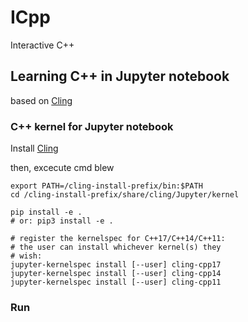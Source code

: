 # ICpp
Interactive C++ 

## Learning C++ in Jupyter notebook 

based on [Cling](https://github.com/root-project/cling)

### C++ kernel for Jupyter notebook

Install [Cling](https://github.com/root-project/cling)

then, excecute cmd blew

    export PATH=/cling-install-prefix/bin:$PATH
    cd /cling-install-prefix/share/cling/Jupyter/kernel

    pip install -e .
    # or: pip3 install -e .

    # register the kernelspec for C++17/C++14/C++11:
    # the user can install whichever kernel(s) they
    # wish:
    jupyter-kernelspec install [--user] cling-cpp17
    jupyter-kernelspec install [--user] cling-cpp14
    jupyter-kernelspec install [--user] cling-cpp11


### Run

